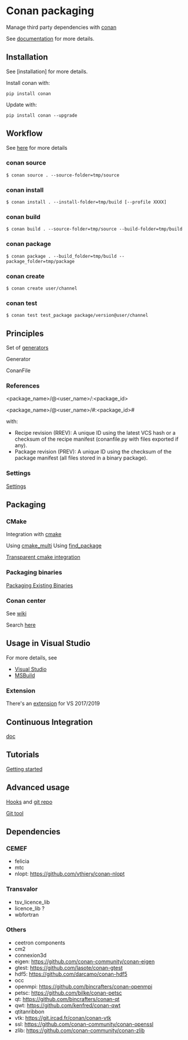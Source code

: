 # Conan packaging

Manage third party dependencies with [conan](www.conan.io)

See [documentation](https://docs.conan.io/en/latest/) for more details.

## Installation

See [installation] for more details.

Install conan with:

```
pip install conan

```

Update with:

```
pip install conan --upgrade
```

## Workflow

See [here](https://bincrafters.github.io/2017/11/10/Updated-Conan-Package-Flow/) for more details

### conan source

```
$ conan source . --source-folder=tmp/source
```

### conan install

```
$ conan install . --install-folder=tmp/build [--profile XXXX]
```

### conan build

```
$ conan build . --source-folder=tmp/source --build-folder=tmp/build
```

### conan package

```
$ conan package . --build_folder=tmp/build --package_folder=tmp/package
```

### conan create

```
$ conan create user/channel
```

### conan test

```
$ conan test test_package package/version@user/channel
```


## Principles

Set of [generators](https://docs.conan.io/en/latest/reference/generators.html)

Generator

ConanFile

### References

<package_name>/<version>@<user_name>/<channel>:<package_id>

<package_name>/<version>@<user_name>/<channel>#<RREV>:<package_id>#<PREV>

with:

- Recipe revision (RREV): A unique ID using the latest VCS hash or a checksum of the recipe manifest (conanfile.py with files exported if any).
- Package revision (PREV): A unique ID using the checksum of the package manifest (all files stored in a binary package).


### Settings

[Settings](https://docs.conan.io/en/latest/extending/custom_settings.html)


## Packaging

### CMake

Integration with [cmake](https://docs.conan.io/en/latest/integrations/build_system/cmake.html)

Using [cmake_multi](https://docs.conan.io/en/latest/reference/generators/cmakemulti.html)
Using [find_package](https://docs.conan.io/en/latest/reference/generators/cmake_find_package.html)

[Transparent cmake integration](https://blog.conan.io/2018/06/11/Transparent-CMake-Integration.html)

### Packaging binaries

[Packaging Existing Binaries](https://docs.conan.io/en/latest/creating_packages/existing_binaries.html)


### Conan center

See [wiki](https://github.com/conan-io/conan-center-index/wiki)

Search [here](https://conan.io/center/)


## Usage in Visual Studio

For more details, see
- [Visual Studio](https://docs.conan.io/en/latest/integrations/ide/visual_studio.html)
- [MSBuild](https://docs.conan.io/en/latest/integrations/build_system/msbuild.html)


### Extension

There's an [extension](https://github.com/conan-io/conan-vs-extension) for VS 2017/2019


## Continuous Integration

[doc](https://docs.conan.io/en/latest/howtos/generic_ci_artifactory.html)


## Tutorials

[Getting started](https://docs.conan.io/en/latest/getting_started.html)

## Advanced usage

[Hooks](https://docs.conan.io/en/latest/extending/hooks.html) and [git repo](https://github.com/conan-io/hooks)

[Git tool](https://docs.conan.io/en/latest/reference/tools.html#tools-git)


## Dependencies

### CEMEF

- felicia
- mtc
- nlopt: https://github.com/vthiery/conan-nlopt

### Transvalor

- tsv_licence_lib
- licence_lib ?
- wbfortran

### Others

- ceetron components
- cm2
- connexion3d
- eigen: https://github.com/conan-community/conan-eigen
- gtest: https://github.com/lasote/conan-gtest
- hdf5: https://github.com/darcamo/conan-hdf5
- occ
- openmpi: https://github.com/bincrafters/conan-openmpi
- petsc: https://github.com/bilke/conan-petsc
- qt: https://github.com/bincrafters/conan-qt
- qwt: https://github.com/kenfred/conan-qwt
- qtitanribbon
- vtk: https://git.ircad.fr/conan/conan-vtk
- ssl: https://github.com/conan-community/conan-openssl
- zlib: https://github.com/conan-community/conan-zlib
